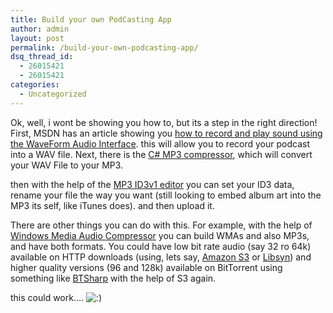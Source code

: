 ```yaml
---
title: Build your own PodCasting App
author: admin
layout: post
permalink: /build-your-own-podcasting-app/
dsq_thread_id:
  - 26015421
  - 26015421
categories:
  - Uncategorized
---
```

Ok, well, i wont be showing you how to, but its a step in the right direction! First, MSDN has an article showing you [how to record and play sound using the WaveForm Audio Interface][1]. this will allow you to record your podcast into a WAV file. Next, there is the [C# MP3 compressor][2], which will convert your WAV File to your MP3. 

then with the help of the [MP3 ID3v1 editor][3] you can set your ID3 data, rename your file the way you want (still looking to embed album art into the MP3 its self, like iTunes does). and then upload it. 

There are other things you can do with this. For example, with the help of [Windows Media Audio Compressor][4]&nbsp;you can build WMAs and also MP3s, and have both formats. You could have low bit rate audio (say 32 ro 64k) available on HTTP downloads (using, lets say, [Amazon S3][5] or [Libsyn][6]) and higher quality versions (96 and 128k) available on BitTorrent using something like [BTSharp][7]&nbsp;with the help of S3 again.

this could work&#8230;. <img src="http://blog.lotas-smartman.net/wp-includes/images/smilies/icon_smile.gif" alt=":)" class="wp-smiley" />

 [1]: http://msdn2.microsoft.com/en-us/library/aa446573.aspx
 [2]: http://www.codeproject.com/cs/media/MP3Compressor.asp
 [3]: http://www.codeproject.com/useritems/ID3v1_Editor.asp
 [4]: http://www.codeproject.com/managedcpp/WmaCompressor.asp
 [5]: http://www.amazon.com/s3
 [6]: http://www.libsyn.com/
 [7]: http://www.mono-project.com/Bitsharp